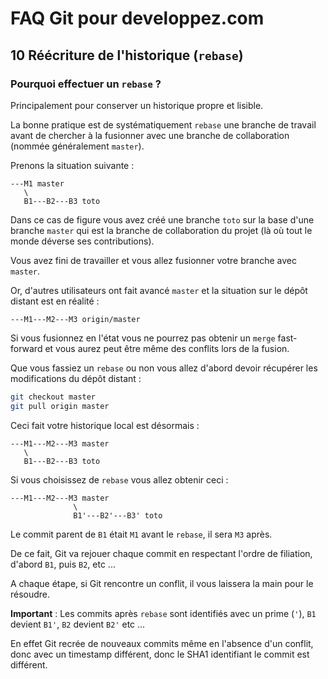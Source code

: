 # FAQ Git pour developpez.com

## 10 Réécriture de l'historique (`rebase`)

### Pourquoi effectuer un `rebase` ?

Principalement pour conserver un historique propre et lisible.

La bonne pratique est de systématiquement `rebase` une branche de travail avant de chercher à la fusionner avec une branche de collaboration (nommée généralement `master`).

Prenons la situation suivante :

```text
---M1 master
   \
   B1---B2---B3 toto
```

Dans ce cas de figure vous avez créé une branche `toto` sur la base d'une branche `master` qui est la branche de collaboration du projet (là où tout le monde déverse ses contributions).

Vous avez fini de travailler et vous allez fusionner votre branche avec `master`.

Or, d'autres utilisateurs ont fait avancé `master` et la situation sur le dépôt distant est en réalité :

```text
---M1---M2---M3 origin/master  
```

Si vous fusionnez en l'état vous ne pourrez pas obtenir un `merge` fast-forward et vous aurez peut être même des conflits lors de la fusion.

Que vous fassiez un `rebase` ou non vous allez d'abord devoir récupérer les modifications du dépôt distant :

```bash
git checkout master
git pull origin master
```

Ceci fait votre historique local est désormais :

```text
---M1---M2---M3 master
   \
   B1---B2---B3 toto
```

Si vous choisissez de `rebase` vous allez obtenir ceci :

```text
---M1---M2---M3 master
              \
              B1'---B2'---B3' toto
```

Le commit parent de `B1` était `M1` avant le `rebase`, il sera `M3` après.

De ce fait, Git va rejouer chaque commit en respectant l'ordre de filiation, d'abord `B1`, puis `B2`, etc ...

A chaque étape, si Git rencontre un conflit, il vous laissera la main pour le résoudre.

**Important** : Les commits après `rebase` sont identifiés avec un prime (`'`), `B1` devient `B1'`, `B2` devient `B2'` etc ...

En effet Git recrée de nouveaux commits même en l'absence d'un conflit, donc avec un timestamp différent, donc le SHA1 identifiant le commit est différent.
